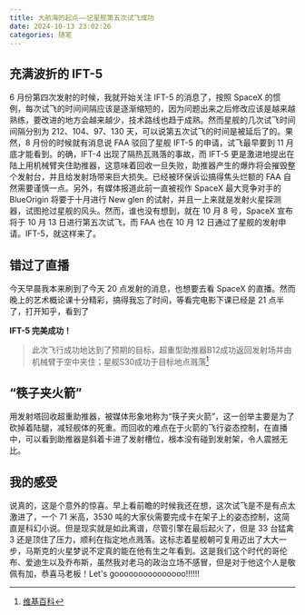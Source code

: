 ```yaml
---
title: 大航海的起点——记星舰第五次试飞成功
date: 2024-10-13 23:02:26
categories: 随笔
---
```


## 充满波折的 IFT-5

6 月份第四次发射的时候，我就开始关注 IFT-5 的消息了，按照 SpaceX 的惯例，每次试飞的时间间隔应该是逐渐缩短的，因为问题出来之后修改应该是越来越熟练，要改进的地方会越来越少，技术路线也趋于成熟。然而星舰的几次试飞时间间隔分别为 212、104、97、130 天，可以说第五次试飞的时间是被延后了的。果然，8 月份的时候就有消息说 FAA 驳回了星舰 IFT-5 的申请，试飞最早要到 11 月底才能看到。的确，IFT-4 出现了隔热瓦溅落的事故，而 IFT-5 更是激进地提出在陆上用机械臂夹住助推器，这意味着回收一旦失败，助推器产生的爆炸将会摧毁整个发射台，并且给发射场带来巨大损失。已经被环保诉讼搞得焦头烂额的 FAA 自然需要谨慎一点。另外，有媒体报道此前一直被视作 SpaceX 最大竞争对手的 BlueOrigin 将要于十月进行 New glen 的试射，并且一上来就是发射火星探测器，试图抢过星舰的风头。然而，谁也没有想到，就在 10 月 8 号，SpaceX 宣布将于 10 月 13 日进行第五次试飞，而 FAA 也在 10 月 12 日通过了星舰的发射申请。IFT-5，就这样来了。

## 错过了直播

今天早晨我本来刷到了今天 20 点发射的消息，也想要去看 SpaceX 的直播。然而晚上的艺术概论课十分精彩，搞得我忘了时间，等看完电影下课已经是 21 点半了，打开知乎，看到了

**IFT-5 完美成功！**

>此次飞行成功地达到了预期的目标，超重型助推器B12成功返回发射场并由机械臂于空中夹住；星舰S30成功于目标地点溅落[^1]

## “筷子夹火箭”

用发射塔回收超重助推器，被媒体形象地称为“筷子夹火箭”，这一创举主要是为了砍掉着陆腿，减轻舰体的死重。而回收的难点在于火箭的飞行姿态控制，在直播中，可以看到助推器是斜着卡进了发射槽位，根本没有碰到发射架，令人震撼无比。

## 我的感受

说真的，这是个意外的惊喜。早上看前瞻的时候我还在想，这次试飞是不是有点太激进了，一个 71 米高，3530 吨的大家伙需要完成卡在架子上的姿态控制，这简直是科幻小说。但是现实就是如此离谱，尽管引擎在最后起火了，但是 33 台猛禽 3 还是顶住了压力，顺利在指定地点溅落。这标志着星舰朝可复用迈出了大大一步，马斯克的火星梦说不定真的能在他有生之年看到。这是我们这个时代的哥伦布、爱迪生以及乔布斯，虽然我对老马的政治立场不感冒，但是对于他这个人是敬佩有加，恭喜马老板！Let's gooooooooooooooo!!!!!!

[^1]: [维基百科](https://zh.wikipedia.org/wiki/SpaceX%E7%AC%AC%E4%BA%94%E6%AC%A1%E6%98%9F%E8%89%A6%E8%BB%8C%E9%81%93%E8%A9%A6%E9%A3%9B%E4%BB%BB%E5%8B%99)


